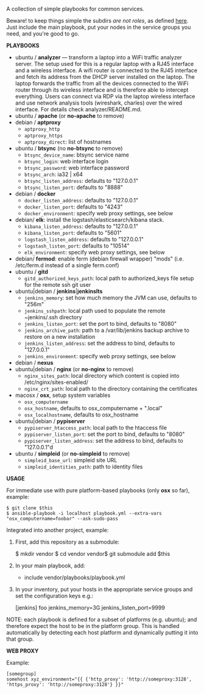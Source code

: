 A collection of simple playbooks for common services.

Beware! to keep things simple the subdirs *are not roles*,
as defined [here](http://docs.ansible.com/playbooks_roles.html#roles).
Just include the main playbook, put your nodes in the service groups you need, and you're good to go.

**PLAYBOOKS**

  * ubuntu / __analyzer__ — transform a laptop into a WiFi traffic analyzer server.
    The setup used for this is a regular laptop with a RJ45 interface and a wireless interface.
    A wifi router is connected to the RJ45 interface and fetch its address from the DHCP server
    installed on the laptop. The laptop forwards the traffic from all the devices connected to
    the WiFi router through its wireless interface and is therefore able to intercept everything.
    Users can connect via RDP via the laptop wireless interface and use network analysis tools
    (wireshark, charles) over the wired interface. For details check analyzer/README.md.
  * ubuntu / __apache__ (or __no-apache__ to remove)
  * debian / __aptproxy__
    * `aptproxy_http`
    * `aptproxy_https`
    * `aptproxy_direct`: list of hostnames
  * ubuntu / __btsync__ (no __no-btsync__ to remove)
    * `btsync_device_name`: btsync service name
    * `btsync_login`: web interface login
    * `btsync_password`: web interface password
    * `btsync_arch`: ia32 | x64
    * `btsync_listen_address`: defaults to "127.0.0.1"
    * `btsync_listen_port`: defaults to "8888"
  * debian / __docker__
    * `docker_listen_address`: defaults to "127.0.0.1"
    * `docker_listen_port`: defaults to "4243"
    * `docker_environment`: specify web proxy settings, see below
  * debian/ __elk__: install the logstash/elasticsearch/kibana stack.
    * `kibana_listen_address`: defaults to "127.0.0.1"
    * `kibana_listen_port`: defaults to "5601"
    * `logstash_listen_address`: defaults to "127.0.0.1"
    * `logstash_listen_port`: defaults to "10514"
    * `elk_environment`: specify web proxy settings, see below
  * debian/ __fermod__: enable ferm (debian firewall wrapper) "mods" (i.e. /etc/ferm.d instead of a single ferm.conf)
  * ubuntu / __gitd__
    * `gitd_authorized_keys_path`: local path to authorized_keys file setup for the remote ssh git user
  * ubuntu|debian / __jenkins__|__jenkinslts__
    * `jenkins_memory`: set how much memory the JVM can use, defaults to "256m"
    * `jenkins_sshpath`: local path used to populate the remote ~jenkins/.ssh directory
    * `jenkins_listen_port`: set the port to bind, defaults to "8080"
    * `jenkins_archive_path`: path to a /var/lib/jenkins backup archive to restore on a new installation
    * `jenkins_listen_address`: set the address to bind, defaults to "127.0.0.1"
    * `jenkins_environment`: specify web proxy settings, see below
  * debian / __nexus__
  * ubuntu|debian / __nginx__ (or __no-nginx__ to remove)
    * `nginx_sites_path`: local directory which content is copied into /etc/nginx/sites-enabled/
    * `nginx_crt_path`: local path to the directory containing the certificates
  * macosx / __osx__, setup system variables
    * `osx_computername`
    * `osx_hostname`, defaults to osx_computername + ".local"
    * `osx_localhostname`, defaults to osx_hostname
  * ubuntu|debian / __pypiserver__
    * `pypiserver_htaccess_path`: local path to the htaccess file
    * `pypiserver_listen_port`: set the port to bind, defaults to "8080"
    * `pypiserver_listen_address`: set the address to bind, defaults to "127.0.0.1"d
  * ubuntu / __simpleid__ (or __no-simpleid__ to remove)
    * `simpleid_base_url`: simpleid site URL
    * `simpleid_identities_path`: path to identity files

**USAGE**

For immediate use with pure platform-based playbooks (only __osx__ so far), example:

	$ git clone $this
	$ ansible-playbook -i localhost playbook.yml --extra-vars "osx_computername=foobar" --ask-sudo-pass

Integrated into another project, example:

  1. First, add this repository as a submodule:

		$ mkdir vendor
		$ cd vendor
		vendor$ git submodule add $this

  2. In your main playbook, add:

		- include vendor/playbooks/playbook.yml

  3. In your inventory, put your hosts in the appropriate service groups and set the configuration keys e.g.:

		[jenkins]
		foo jenkins_memory=3G jenkins_listen_port=9999

NOTE: each playbook is defined for a subset of platforms (e.g. ubuntu);
and therefore expect the host to be in the platform group.
This is handled automatically by detecting each host platform and dynamically putting it into that group.

**WEB PROXY**

Example:

	[somegroup]
	somehost xyz_environment="{{ {'http_proxy': 'http://someproxy:3128', 'https_proxy': 'http://someproxy:3128'} }}"
